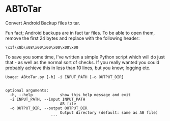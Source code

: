 # ABToTar
Convert Android Backup files to tar.

Fun fact; Android backups are in fact tar files. To be able to open them, remove the first 24 bytes and replace with the following header:

`\x1f\x8b\x08\x00\x00\x00\x00\x00`

To save you some time, I've written a simple Python script which will do just that - as well as the normal sort of checks. If you really wanted you could probably achieve this in less than 10 lines, but you know; logging etc.

```
Usage: ABtoTar.py [-h] -i INPUT_PATH [-o OUTPUT_DIR]


optional arguments:
  -h, --help            show this help message and exit
  -i INPUT_PATH, --input INPUT_PATH
                        AB file
  -o OUTPUT_DIR, --output OUTPUT_DIR
                        Output directory (default: same as AB file)
                    ```
